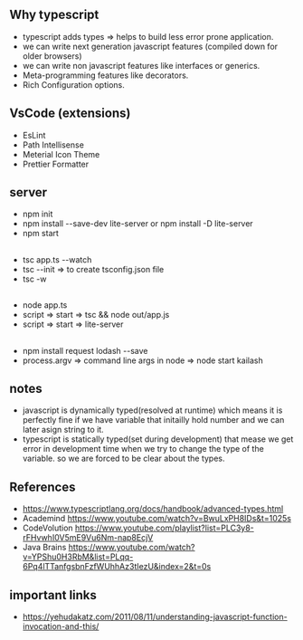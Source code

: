 ## Why typescript
- typescript adds types => helps to build less error prone application.
- we can write next generation javascript features (compiled down for older browsers)
- we can write non javascript features like interfaces or generics.
- Meta-programming features like decorators.
- Rich Configuration options.

## VsCode (extensions)
- EsLint
- Path Intellisense
- Meterial Icon Theme
- Prettier Formatter

## server
- npm init
- npm install --save-dev lite-server or npm install -D lite-server
- npm start

## 
- tsc app.ts --watch
- tsc --init  => to create tsconfig.json file 
- tsc -w

##
- node app.ts
- script => start => tsc && node out/app.js
- script => start => lite-server

##
- npm install request lodash --save
- process.argv => command line args in node =>  node start kailash


## notes
- javascript is dynamically typed(resolved at runtime) which means it is perfectly fine if we have variable that initailly hold number and we can later asign string to it.
- typescript is statically typed(set during development) that mease we get error in development time when we try to change the type of the variable. so we are forced to be clear
  about the types.

## References
- https://www.typescriptlang.org/docs/handbook/advanced-types.html
- Academind 
  https://www.youtube.com/watch?v=BwuLxPH8IDs&t=1025s
- CodeVolution
  https://www.youtube.com/playlist?list=PLC3y8-rFHvwhI0V5mE9Vu6Nm-nap8EcjV
- Java Brains
  https://www.youtube.com/watch?v=YPShu0H3RbM&list=PLqq-6Pq4lTTanfgsbnFzfWUhhAz3tIezU&index=2&t=0s


## important links
- https://yehudakatz.com/2011/08/11/understanding-javascript-function-invocation-and-this/




